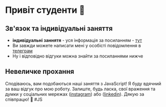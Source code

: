 # Привіт студенти 👋

## Зв'язок та індивідуальні заняття
- **індивідуальні заннятя** - уся інформація за посиланням - [тут](https://t.me/jsLessonsBot)
- Ви завжди можете написати мені у особісті повідомлення в [телеграм](https://t.me/pikimel)
- Ну і відповідно відгуки можна знайти за посиланнями нижче
  
## Невеличке прохання
Сподіваюсь, вам подобаються наші заняття з JavaScript! Я буду вдячний за ваш відгук про мою роботу. Залиште, будь ласка, свої враження та думки у соціальних мережах ([instagram](https://www.instagram.com/p/CtM1NELN91a/)) або ([linkedin](https://www.linkedin.com/recs/give/?senderId=pashchneko)). Дякую за співпрацю! 🚀 #JS




